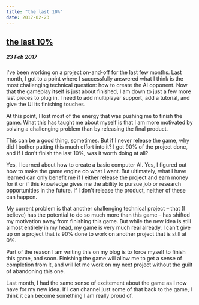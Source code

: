 ```yaml
---
title: "the last 10%"
date: 2017-02-23
---
```


<h2><a href="http://evandekhayser.com/2017/02/23/the-last-10" class="title">the last 10%</a></h2>
<h5>23 Feb 2017</h5>

I've been working on a project on-and-off for the last few months. Last month, I got to a point where I successfully answered what I think is the most challenging technical question: how to create the AI opponent. Now that the gameplay itself is just about finished, I am down to just a few more last pieces to plug in. I need to add multiplayer support, add a tutorial, and give the UI its finishing touches.

At this point, I lost most of the energy that was pushing me to finish the game. What this has taught me about myself is that I am more motivated by solving a challenging problem than by releasing the final product.

This can be a good thing, sometimes. But if I never release the game, why did I bother putting this much effort into it? I got 90% of the project done, and if I don't finish the last 10%, was it worth doing at all?

Yes, I learned about how to create a basic computer AI. Yes, I figured out how to make the game engine do what I want. But ultimately, what I have learned can only benefit me if I either release the project and earn money for it or if this knowledge gives me the ability to pursue job or research opportunities in the future. If I don't release the product, neither of these can happen.

My current problem is that another challenging technical project – that (I believe) has the potential to do so much more than this game – has shifted my motivation away from finishing this game. But while the new idea is still almost entirely in my head, my game is very much real already. I can't give up on a project that is 90% done to work on another project that is still at 0%.

Part of the reason I am writing this on my blog is to force myself to finish this game, and soon. Finishing the game will allow me to get a sense of completion from it, and will let me work on my next project without the guilt of abandoning this one.

Last month, I had the same sense of excitement about the game as I now have for my new idea. If I can channel just some of that back to the game, I think it can become something I am really proud of.
